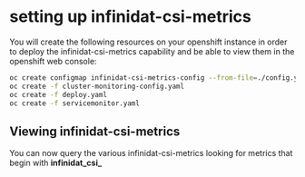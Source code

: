 # setting up infinidat-csi-metrics

You will create the following resources on your openshift instance in order
to deploy the infinidat-csi-metrics capability and be able to view them
in the openshift web console:

```bash
oc create configmap infinidat-csi-metrics-config --from-file=./config.yaml
oc create -f cluster-monitoring-config.yaml  
oc create -f deploy.yaml  
oc create -f servicemonitor.yaml
```

## Viewing infinidat-csi-metrics

You can now query the various infinidat-csi-metrics looking for metrics that
begin with **infinidat_csi_**


